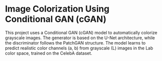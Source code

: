  # Image Colorization Using Conditional GAN (cGAN)
 
 This project uses a Conditional GAN (cGAN) model to automatically colorize grayscale images. The generator is based on the U-Net architecture, while the discriminator follows the PatchGAN structure. The model learns to predict realistic color channels (a, b) from grayscale (L) images in the Lab color space, trained on the CelebA dataset.
